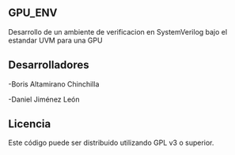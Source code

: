 ## GPU_ENV

Desarrollo de un ambiente de verificacion en SystemVerilog bajo el estandar UVM para una GPU

## Desarrolladores

-Boris Altamirano Chinchilla

-Daniel Jiménez León

## Licencia

Este código puede ser distribuido utilizando GPL v3 o superior.
